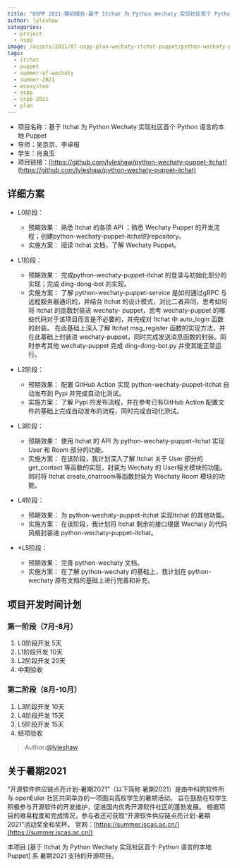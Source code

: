 ```yaml
---
title: "OSPP 2021-期初报告-基于 Itchat 为 Python Wechaty 实现社区首个 Python 语言的本地 Puppet"
author: lyleshaw
categories:
  - project
  - ospp
image: /assets/2021/07-ospp-plan-wechaty-itchat-puppet/python-wechaty-puppet-itchat.webp
tags:
  - itchat
  - puppet
  - summer-of-wechaty
  - summer-2021
  - ecosystem
  - ospp
  - ospp-2021
  - plan
---
```


- 项目名称：基于 Itchat 为 Python Wechaty 实现社区首个 Python 语言的本地 Puppet
- 导师：吴京京、李卓桓
- 学生：肖良玉
- 项目链接：[https://github.com/lyleshaw/python-wechaty-puppet-itchat](https://github.com/lyleshaw/python-wechaty-puppet-itchat)
  
## 详细方案

- L0阶段：
  - 预期效果：
    熟悉 Itchat 的各项 API ；熟悉 Wechaty Puppet 的开发流程；创建python-wechaty-puppet-itchat的repository。
  - 实施方案：
    阅读 Itchat 文档，了解 Wechaty Puppet。

- L1阶段：
  - 预期效果：
    完成python-wechaty-puppet-itchat 的登录与初始化部分的实现；完成 ding-dong-bot 的实现。
  - 实施方案：
    了解 python-wechaty-puppet-service 是如何通过gRPC 与远程服务器通讯的，并结合 Itchat 的设计模式，对比二者异同，思考如何将 Itchat 的函数封装进 wechaty- puppet，思考 wechaty-puppet 的哪些代码对于该项目而言是不必要的，并完成对 Itchat 中 auto_login 函数的封装。
    在此基础上深入了解 Itchat msg_register 函数的实现方法，并在此基础上封装进 wechaty-puppet，同时完成发送消息函数的封装。同时参考其他 wechaty-puppet 完成 ding-dong-bot.py 并使其能正常运行。

- L2阶段：
  - 预期效果：
    配置 GitHub Action 实现 python-wechaty-puppet-itchat 自动发布到 Pypi 并完成自动化测试。
  - 实施方案：
    了解 Pypi 的发布流程，并在参考已有GitHub Action 配置文件的基础上完成自动发布的流程，同时完成自动化测试。

- L3阶段：
  - 预期效果：
    使用 Itchat 的 API 为 python-wechaty-puppet-itchat 实现User 和 Room 部分的功能。
  - 实施方案：
    在该阶段，我计划深入了解 Itchat 关于 User 部分的 get_contact 等函数的实现，封装为 Wechaty 的 User相关模块的功能。同时将 Itchat create_chatroom等函数封装为 Wechaty Room 模块的功能。

- L4阶段：
  - 预期效果：
    为 python-wechaty-puppet-itchat 实现Itchat 的其他功能。
  - 实施方案：
    在该阶段，我计划将 Itchat 剩余的接口根据 Wechaty 的代码风格封装进 python-wechaty-puppet-itchat。

- *L5阶段：
  - 预期效果：
    完善 python-wechaty 文档。
  - 实施方案：
    在了解 python-wechaty 的基础上，我计划在 python-wechaty 原有文档的基础上进行完善和补充。

## 项目开发时间计划

### 第一阶段（7月-8月）

1. L0阶段开发 5天
2. L1阶段开发 10天
3. L2阶段开发 20天
4. 中期验收

### 第二阶段（8月-10月）

1. L3阶段开发 10天
2. L4阶段开发 15天
3. L5阶段开发 15天
4. 结项验收

> Author:[@lyleshaw](https://github.com/lyleshaw)

## 关于暑期2021

“开源软件供应链点亮计划-暑期2021”（以下简称 暑期2021）是由中科院软件所与 openEuler 社区共同举办的一项面向高校学生的暑期活动。
旨在鼓励在校学生积极参与开源软件的开发维护，促进国内优秀开源软件社区的蓬勃发展。
根据项目的难易程度和完成情况，参与者还可获取“开源软件供应链点亮计划-暑期2021”活动奖金和奖杯。
官网：[https://summer.iscas.ac.cn/](https://summer.iscas.ac.cn/)

本项目 [基于 Itchat 为 Python Wechaty 实现社区首个 Python 语言的本地 Puppet] 系 暑期2021 支持的开源项目。
